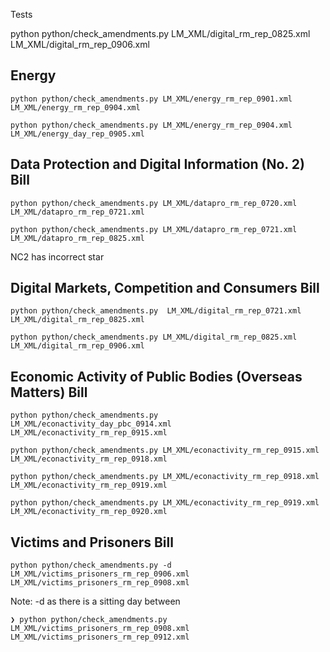 Tests

python python/check_amendments.py LM_XML/digital_rm_rep_0825.xml LM_XML/digital_rm_rep_0906.xml

## Energy
```shell
python python/check_amendments.py LM_XML/energy_rm_rep_0901.xml LM_XML/energy_rm_rep_0904.xml
```

```shell
python python/check_amendments.py LM_XML/energy_rm_rep_0904.xml LM_XML/energy_day_rep_0905.xml
```

## Data Protection and Digital Information (No. 2) Bill
```shell
python python/check_amendments.py LM_XML/datapro_rm_rep_0720.xml LM_XML/datapro_rm_rep_0721.xml
```

```shell
python python/check_amendments.py LM_XML/datapro_rm_rep_0721.xml LM_XML/datapro_rm_rep_0825.xml
```
NC2 has incorrect star

## Digital Markets, Competition and Consumers Bill
```shell
python python/check_amendments.py  LM_XML/digital_rm_rep_0721.xml LM_XML/digital_rm_rep_0825.xml
```

```shell
python python/check_amendments.py LM_XML/digital_rm_rep_0825.xml LM_XML/digital_rm_rep_0906.xml
```

## Economic Activity of Public Bodies (Overseas Matters) Bill
```shell
python python/check_amendments.py  LM_XML/econactivity_day_pbc_0914.xml LM_XML/econactivity_rm_rep_0915.xml
```

```shell
python python/check_amendments.py LM_XML/econactivity_rm_rep_0915.xml LM_XML/econactivity_rm_rep_0918.xml
```

```shell
python python/check_amendments.py LM_XML/econactivity_rm_rep_0918.xml LM_XML/econactivity_rm_rep_0919.xml
```

```shell
python python/check_amendments.py LM_XML/econactivity_rm_rep_0919.xml LM_XML/econactivity_rm_rep_0920.xml
```

## Victims and Prisoners Bill

```shell
python python/check_amendments.py -d LM_XML/victims_prisoners_rm_rep_0906.xml LM_XML/victims_prisoners_rm_rep_0908.xml
```
Note: -d as there is a sitting day between

```shell
❯ python python/check_amendments.py LM_XML/victims_prisoners_rm_rep_0908.xml LM_XML/victims_prisoners_rm_rep_0912.xml
```
